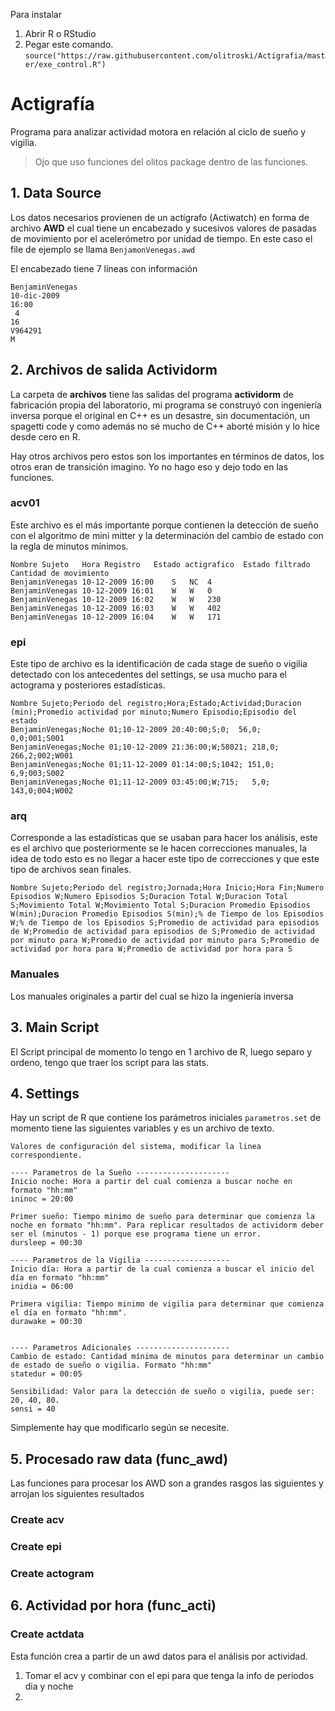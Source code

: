 Para instalar

1. Abrir R o RStudio
2. Pegar este comando.
``
source("https://raw.githubusercontent.com/olitroski/Actigrafia/master/exe_control.R")
``


# Actigrafía
 Programa para analizar actividad motora en relación al ciclo de sueño y vigilia.

> Ojo que uso funciones del olitos package dentro de las funciones.



## 1. Data Source

Los datos necesarios provienen de un actígrafo (Actiwatch) en forma de archivo **AWD** el cual tiene un encabezado y sucesivos valores de pasadas de movimiento por el acelerómetro por unidad de tiempo. En este caso el file de ejemplo se llama `BenjamonVenegas.awd`

El encabezado tiene 7 líneas con información

```
BenjaminVenegas
10-dic-2009
16:00
 4 
16
V964291
M
```



## 2. Archivos de salida Actividorm

La carpeta de **archivos** tiene las salidas del programa **actividorm** de fabricación propia del laboratorio,  mi programa se construyó con ingeniería inversa porque el original en C++ es un desastre, sin documentación,  un spagetti code y como además no sé mucho de C++ aborté misión y lo hice desde cero en R.

Hay otros archivos pero estos son los importantes en términos de datos, los otros eran de transición imagino. Yo no hago eso y dejo todo en las funciones.

### acv01

Este archivo es el más importante porque contienen la detección de sueño con el algoritmo de mini mitter y la determinación del cambio de estado con la regla de minutos mínimos.

```
Nombre Sujeto	Hora Registro	Estado actigrafico	Estado filtrado	Cantidad de movimiento
BenjaminVenegas	10-12-2009 16:00	S	NC	4
BenjaminVenegas	10-12-2009 16:01	W	W	0
BenjaminVenegas	10-12-2009 16:02	W	W	230
BenjaminVenegas	10-12-2009 16:03	W	W	402
BenjaminVenegas	10-12-2009 16:04	W	W	171
```

### epi

Este tipo de archivo es la identificación de cada stage de sueño o vigilia detectado con los antecedentes del settings, se usa mucho para el actograma y posteriores estadísticas.

```
Nombre Sujeto;Periodo del registro;Hora;Estado;Actividad;Duracion (min);Promedio actividad por minuto;Numero Episodio;Episodio del estado
BenjaminVenegas;Noche 01;10-12-2009 20:40:00;S;0;  56,0;   0,0;001;S001
BenjaminVenegas;Noche 01;10-12-2009 21:36:00;W;58021; 218,0; 266,2;002;W001
BenjaminVenegas;Noche 01;11-12-2009 01:14:00;S;1042; 151,0;   6,9;003;S002
BenjaminVenegas;Noche 01;11-12-2009 03:45:00;W;715;   5,0; 143,0;004;W002
```

### arq

Corresponde a las estadísticas que se usaban para hacer los análisis, este es el archivo que posteriormente se le hacen correcciones manuales, la idea de todo esto es no llegar a hacer este tipo de correcciones y que este tipo de archivos sean finales.

```
Nombre Sujeto;Periodo del registro;Jornada;Hora Inicio;Hora Fin;Numero Episodios W;Numero Episodios S;Duracion Total W;Duracion Total S;Movimiento Total W;Movimiento Total S;Duracion Promedio Episodios W(min);Duracion Promedio Episodios S(min);% de Tiempo de los Episodios W;% de Tiempo de los Episodios S;Promedio de actividad para episodios de W;Promedio de actividad para episodios de S;Promedio de actividad por minuto para W;Promedio de actividad por minuto para S;Promedio de actividad por hora para W;Promedio de actividad por hora para S
```

### Manuales

Los manuales originales a partir del cual se hizo la ingeniería inversa

## 3. Main Script

El Script principal de momento lo tengo en 1 archivo de R, luego separo y ordeno, tengo que traer los script para las stats.

## 4. Settings

Hay un script de R que contiene los parámetros iniciales `parametros.set` de momento tiene las siguientes variables y es un archivo de texto.

```
Valores de configuración del sistema, modificar la linea correspondiente.

---- Parametros de la Sueño ---------------------
Inicio noche: Hora a partir del cual comienza a buscar noche en formato "hh:mm"
ininoc = 20:00

Primer sueño: Tiempo minimo de sueño para determinar que comienza la noche en formato "hh:mm". Para replicar resultados de actividorm deber ser el (minutos - 1) porque ese programa tiene un error.
dursleep = 00:30

---- Parametros de la Vigilia -------------------
Inicio día: Hora a partir de la cual comienza a buscar el inicio del día en formato "hh:mm"
inidia = 06:00

Primera vigilia: Tiempo minimo de vigilia para determinar que comienza el día en formato "hh:mm".
durawake = 00:30


---- Parametros Adicionales ---------------------
Cambio de estado: Cantidad mínima de minutos para determinar un cambio de estado de sueño o vigilia. Formato "hh:mm"
statedur = 00:05

Sensibilidad: Valor para la detección de sueño o vigilia, puede ser: 20, 40, 80.
sensi = 40
```

Simplemente hay que modificarlo según se necesite.



## 5. Procesado raw data (func_awd)

Las funciones para procesar los AWD son a grandes rasgos las siguientes y arrojan los siguientes resultados

### Create acv



### Create epi



### Create actogram



## 6. Actividad por hora (func_acti)

### Create actdata 

Esta función crea a partir de un awd datos para el análisis por actividad.

1. Tomar el acv y combinar con el epi para que tenga la info de periodos dia y noche
2. 





